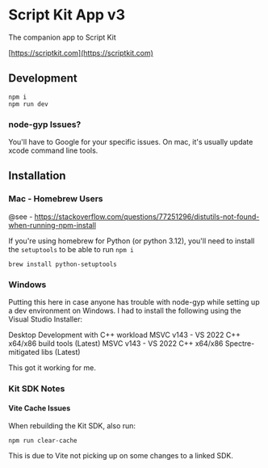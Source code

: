 # Script Kit App v3

The companion app to Script Kit

[https://scriptkit.com](https://scriptkit.com)

## Development

```
npm i
npm run dev
```

### node-gyp Issues?

You'll have to Google for your specific issues. On mac, it's usually update xcode command line tools.


## Installation

### Mac - Homebrew Users

@see - https://stackoverflow.com/questions/77251296/distutils-not-found-when-running-npm-install

If you're using homebrew for Python (or python 3.12), you'll need to install the `setuptools` to be able to run `npm i`

```
brew install python-setuptools
```

### Windows
Putting this here in case anyone has trouble with node-gyp while setting up a dev environment on Windows. I had to install the following using the Visual Studio Installer:

Desktop Development with C++ workload
MSVC v143 - VS 2022 C++ x64/x86 build tools (Latest)
MSVC v143 - VS 2022 C++ x64/x86 Spectre-mitigated libs (Latest)

This got it working for me.


### Kit SDK Notes

#### Vite Cache Issues

When rebuilding the Kit SDK, also run:

```
npm run clear-cache
```

This is due to Vite not picking up on some changes to a linked SDK.
